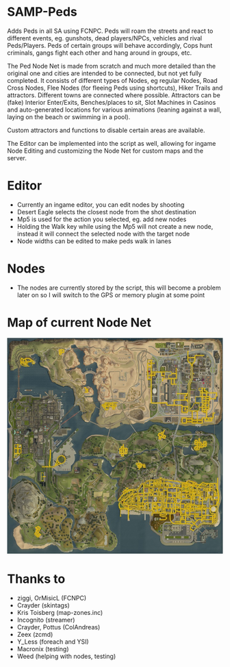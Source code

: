 # SAMP-Peds

Adds Peds in all SA using FCNPC.
Peds will roam the streets and react to different events, eg. gunshots, dead players/NPCs, vehicles and rival Peds/Players.
Peds of certain groups will behave accordingly, Cops hunt criminals, gangs fight each other and hang around in groups, etc.

The Ped Node Net is made from scratch and much more detailed than the original one and cities are intended to be connected, but not yet fully completed.
It consists of different types of Nodes, eg regular Nodes, Road Cross Nodes, Flee Nodes (for fleeing Peds using shortcuts), Hiker Trails and attractors.
Different towns are connected where possible. Attractors can be (fake) Interior Enter/Exits, Benches/places to sit, Slot Machines in Casinos and auto-generated locations for various animations (leaning against a wall, laying on the beach or swimming in a pool).

Custom attractors and functions to disable certain areas are available.

The Editor can be implemented into the script as well, allowing for ingame Node Editing and customizing
the Node Net for custom maps and the server.

# Editor

- Currently an ingame editor, you can edit nodes by shooting
- Desert Eagle selects the closest node from the shot destination
- Mp5 is used for the action you selected, eg. add new nodes
- Holding the Walk key while using the Mp5 will not create a new node, instead it will connect the selected node with the target node
- Node widths can be edited to make peds walk in lanes

# Nodes

- The nodes are currently stored by the script, this will become a problem later on so I will switch to the GPS or memory plugin at some point

# Map of current Node Net

![Map](https://github.com/Naseband/SAMP-Peds/blob/master/pednodes_map_s.jpg)

# Thanks to

- ziggi, OrMisicL (FCNPC)
- Crayder (skintags)
- Kris Toisberg (map-zones.inc)
- Incognito (streamer)
- Crayder, Pottus (ColAndreas)
- Zeex (zcmd)
- Y_Less (foreach and YSI)
- Macronix (testing)
- Weed (helping with nodes, testing)
